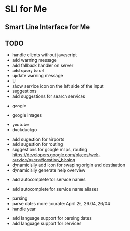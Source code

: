 # SLI for Me
## Smart Line Interface for Me

## TODO
 - handle clients without javascript
  - add warning message
  - add fallback handler on server
  - add query to url
  - update warning message
 - UI
  - show service icon on the left side of the input
 - suggestions
  - add suggestions for search services
   + google
   - google images
   + youtube
   + duckduckgo
  - add sugestion for airports
  - add sugestion for routing
  - suggestions for google maps, routing https://developers.google.com/places/web-service/query#location_biasing
 - dynamicially add icon for swaping origin and destination
 - dynamicially generate help overview
 + add autocomplete for service names
 - add autocomplete for service name aliases
 + parsing
  + parse dates more acurate: April 26, 26.04, 26/04
  + handle year
 - add language support for parsing dates
 - add language support for services

